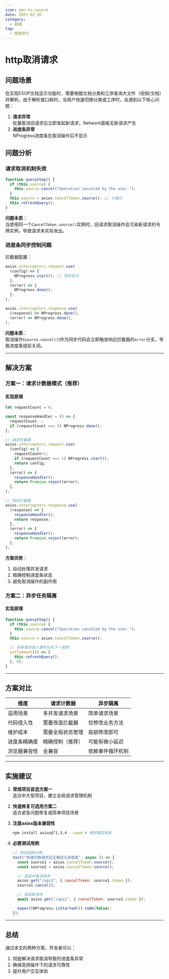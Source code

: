 ```yaml
---
icon: pen-to-square
date: 2025-02-26
category:
  - 前端
tag:
  - 性能优化
---
```


# http取消请求

## 问题场景

在实现ESOP文档显示功能时，需要根据文档分类和工序查询大文件（视频/文档）并解析。由于解析接口耗时，当用户快速切换分类或工序时，会遇到以下核心问题：

1. **请求异常**  
   批量取消旧请求后立即发起新请求，Network面板无新请求产生
2. **进度条异常**  
   NProgress进度条在取消操作后不显示

<!-- more -->

## 问题分析

### 请求取消机制失效

```javascript
function queryStep() {
  if (this.source) {
    this.source.cancel("Operation canceled by the user.");
  }
  this.source = axios.CancelToken.source(); // 关键点
  this.refreshQuery();
}
```

**问题本质**：  
当使用同一个`CancelToken.source()`实例时，旧请求取消操作会污染新请求的令牌实例，导致请求未实际发出。

### 进度条同步控制问题

拦截器配置：

```javascript
axios.interceptors.request.use(
  (config) => {
    NProgress.start(); // 同步执行
  },
  (error) => {
    NProgress.done();
  },
);

axios.interceptors.response.use(
  (response) => NProgress.done(),
  (error) => NProgress.done(),
);
```

**问题本质**：  
取消操作(`source.cancel()`)作为同步代码会立即触发响应拦截器的`error`分支，导致进度条提前关闭。

---

## 解决方案

### 方案一：请求计数器模式（推荐）

#### 实现原理

```javascript
let requestCount = 0;

const responseHandler = () => {
  requestCount--;
  if (requestCount === 0) NProgress.done();
};

// 请求拦截器
axios.interceptors.request.use(
  (config) => {
    requestCount++;
    if (requestCount === 1) NProgress.start();
    return config;
  },
  (error) => {
    responseHandler();
    return Promise.reject(error);
  },
);

// 响应拦截器
axios.interceptors.response.use(
  (response) => {
    responseHandler();
    return response;
  },
  (error) => {
    responseHandler();
    return Promise.reject(error);
  },
);
```

**方案优势**：

1. 自动处理并发请求
2. 精确控制进度条状态
3. 避免取消操作的副作用

### 方案二：异步任务隔离

#### 实现原理

```javascript
function queryStep() {
  if (this.source) {
    this.source.cancel("Operation canceled by the user.");
  }
  this.source = axios.CancelToken.source();

  // 将新请求放入事件队列下一周期
  setTimeout(() => {
    this.refreshQuery();
  }, 0);
}
```

---

## 方案对比

| 维度         | 请求计数器       | 异步隔离         |
| ------------ | ---------------- | ---------------- |
| 适用场景     | 多并发请求场景   | 简单请求场景     |
| 代码侵入性   | 需要改造拦截器   | 仅修改业务方法   |
| 维护成本     | 需要全局状态管理 | 局部修改即可     |
| 进度条精确度 | 精确控制（推荐） | 可能有微小延迟   |
| 浏览器兼容性 | 全兼容           | 依赖事件循环机制 |

---

## 实施建议

1. **常规项目首选方案一**  
   适合中大型项目，建立全局请求管理机制

2. **快速修复可选用方案二**  
   适合紧急问题修复或简单项目场景

3. **注意axios版本兼容性**

   ```bash
   npm install axios@^1.3.4 --save # 推荐稳定版本
   ```

4. **必要测试用例**

   ```javascript
   // 测试用例示例
   test("快速切换请求应正确显示进度条", async () => {
     const source1 = axios.CancelToken.source();
     const source2 = axios.CancelToken.source();
   
     // 发起并取消请求
     axios.get("/api1", { cancelToken: source1.token });
     source1.cancel();
   
     // 发起新请求
     await axios.get("/api2", { cancelToken: source2.token });
   
     expect(NProgress.isStarted()).toBe(false);
   });
   ```

---

## 总结

通过本文的两种方案，开发者可以：

1. 彻底解决请求取消导致的进度条异常
2. 确保高频操作下的请求可靠性
3. 提升用户交互体验

